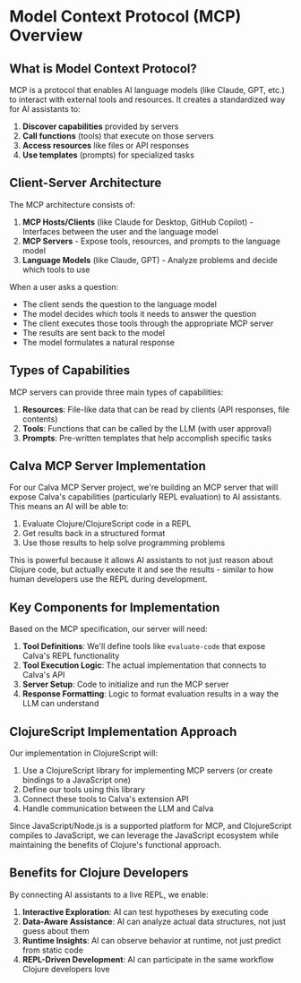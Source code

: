 # Model Context Protocol (MCP) Overview

## What is Model Context Protocol?

MCP is a protocol that enables AI language models (like Claude, GPT, etc.) to interact with external tools and resources. It creates a standardized way for AI assistants to:

1. **Discover capabilities** provided by servers
2. **Call functions** (tools) that execute on those servers
3. **Access resources** like files or API responses
4. **Use templates** (prompts) for specialized tasks

## Client-Server Architecture

The MCP architecture consists of:

1. **MCP Hosts/Clients** (like Claude for Desktop, GitHub Copilot) - Interfaces between the user and the language model
2. **MCP Servers** - Expose tools, resources, and prompts to the language model
3. **Language Models** (like Claude, GPT) - Analyze problems and decide which tools to use

When a user asks a question:
- The client sends the question to the language model
- The model decides which tools it needs to answer the question
- The client executes those tools through the appropriate MCP server
- The results are sent back to the model
- The model formulates a natural response

## Types of Capabilities

MCP servers can provide three main types of capabilities:

1. **Resources**: File-like data that can be read by clients (API responses, file contents)
2. **Tools**: Functions that can be called by the LLM (with user approval)
3. **Prompts**: Pre-written templates that help accomplish specific tasks

## Calva MCP Server Implementation

For our Calva MCP Server project, we're building an MCP server that will expose Calva's capabilities (particularly REPL evaluation) to AI assistants. This means an AI will be able to:

1. Evaluate Clojure/ClojureScript code in a REPL
2. Get results back in a structured format
3. Use those results to help solve programming problems

This is powerful because it allows AI assistants to not just reason about Clojure code, but actually execute it and see the results - similar to how human developers use the REPL during development.

## Key Components for Implementation

Based on the MCP specification, our server will need:

1. **Tool Definitions**: We'll define tools like `evaluate-code` that expose Calva's REPL functionality
2. **Tool Execution Logic**: The actual implementation that connects to Calva's API
3. **Server Setup**: Code to initialize and run the MCP server
4. **Response Formatting**: Logic to format evaluation results in a way the LLM can understand

## ClojureScript Implementation Approach

Our implementation in ClojureScript will:

1. Use a ClojureScript library for implementing MCP servers (or create bindings to a JavaScript one)
2. Define our tools using this library
3. Connect these tools to Calva's extension API
4. Handle communication between the LLM and Calva

Since JavaScript/Node.js is a supported platform for MCP, and ClojureScript compiles to JavaScript, we can leverage the JavaScript ecosystem while maintaining the benefits of Clojure's functional approach.

## Benefits for Clojure Developers

By connecting AI assistants to a live REPL, we enable:

1. **Interactive Exploration**: AI can test hypotheses by executing code
2. **Data-Aware Assistance**: AI can analyze actual data structures, not just guess about them
3. **Runtime Insights**: AI can observe behavior at runtime, not just predict from static code
4. **REPL-Driven Development**: AI can participate in the same workflow Clojure developers love